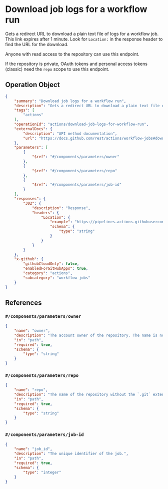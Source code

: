 # Download job logs for a workflow run

Gets a redirect URL to download a plain text file of logs for a workflow job. This link expires after 1 minute. Look
for `Location:` in the response header to find the URL for the download.

Anyone with read access to the repository can use this endpoint.

If the repository is private, OAuth tokens and personal access tokens (classic) need the `repo` scope to use this endpoint.

## Operation Object

```json
{
    "summary": "Download job logs for a workflow run",
    "description": "Gets a redirect URL to download a plain text file of logs for a workflow job. This link expires after 1 minute. Look\nfor `Location:` in the response header to find the URL for the download.\n\nAnyone with read access to the repository can use this endpoint.\n\nIf the repository is private, OAuth tokens and personal access tokens (classic) need the `repo` scope to use this endpoint.",
    "tags": [
        "actions"
    ],
    "operationId": "actions/download-job-logs-for-workflow-run",
    "externalDocs": {
        "description": "API method documentation",
        "url": "https://docs.github.com/rest/actions/workflow-jobs#download-job-logs-for-a-workflow-run"
    },
    "parameters": [
        {
            "$ref": "#/components/parameters/owner"
        },
        {
            "$ref": "#/components/parameters/repo"
        },
        {
            "$ref": "#/components/parameters/job-id"
        }
    ],
    "responses": {
        "302": {
            "description": "Response",
            "headers": {
                "Location": {
                    "example": "https://pipelines.actions.githubusercontent.com/ab1f3cCFPB34Nd6imvFxpGZH5hNlDp2wijMwl2gDoO0bcrrlJj/_apis/pipelines/1/jobs/19/signedlogcontent?urlExpires=2020-01-22T22%3A44%3A54.1389777Z&urlSigningMethod=HMACV1&urlSignature=2TUDfIg4fm36OJmfPy6km5QD5DLCOkBVzvhWZM8B%2BUY%3D",
                    "schema": {
                        "type": "string"
                    }
                }
            }
        }
    },
    "x-github": {
        "githubCloudOnly": false,
        "enabledForGitHubApps": true,
        "category": "actions",
        "subcategory": "workflow-jobs"
    }
}
```

## References

### `#/components/parameters/owner`

```json
{
    "name": "owner",
    "description": "The account owner of the repository. The name is not case sensitive.",
    "in": "path",
    "required": true,
    "schema": {
        "type": "string"
    }
}
```

### `#/components/parameters/repo`

```json
{
    "name": "repo",
    "description": "The name of the repository without the `.git` extension. The name is not case sensitive.",
    "in": "path",
    "required": true,
    "schema": {
        "type": "string"
    }
}
```

### `#/components/parameters/job-id`

```json
{
    "name": "job_id",
    "description": "The unique identifier of the job.",
    "in": "path",
    "required": true,
    "schema": {
        "type": "integer"
    }
}
```
